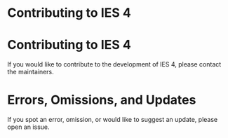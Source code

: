 # Contributing to IES 4

# Contributing to IES 4

If you would like to contribute to the development of IES 4, please contact the maintainers.

# Errors, Omissions, and Updates

If you spot an error, omission, or would like to suggest an update, please open an issue.

